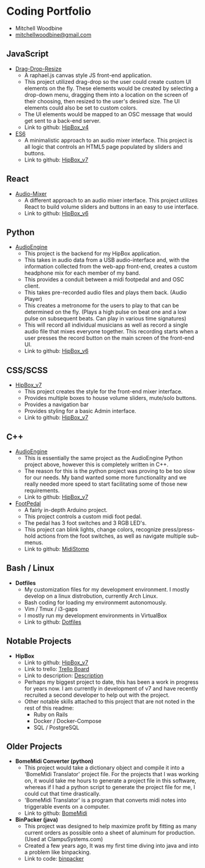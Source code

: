 # Coding Portfolio

- Mitchell Woodbine
- mitchellwoodbine@gmail.com

## JavaScript

- [Drag-Drop-Resize](https://github.com/vindennl48/CodingPortfolio/tree/master/examples/javascript/drag_drop_resize)
  - A raphael.js canvas style JS front-end application.
  - This project utilized drag-drop so the user could create custom UI elements on the fly.  These elements would be created by selecting a drop-down menu, dragging them into a location on the screen of their choosing, then resized to the user's desired size.  The UI elements could also be set to custom colors.
  - The UI elements would be mapped to an OSC message that would get sent to a back-end server.
  - Link to github: [HipBox_v4](https://github.com/vindennl48/hipbox_v4)
- [ES6](https://github.com/vindennl48/CodingPortfolio/tree/master/examples/javascript/ES6)
  - A minimalistic approach to an audio mixer interface.  This project is all logic that controls an HTML5 page populated by sliders and buttons.
  - Link to github: [HipBox_v7](https://github.com/vindennl48/hipbox/tree/v7.0.0)

## React

- [Audio-Mixer](https://github.com/vindennl48/CodingPortfolio/tree/master/examples/react)
  - A different approach to an audio mixer interface.  This project utilizes React to build volume sliders and buttons in an easy to use interface.
  - Link to github: [HipBox_v6](https://github.com/vindennl48/hipbox)


## Python

- [AudioEngine](https://github.com/vindennl48/CodingPortfolio/tree/master/examples/python)
  - This project is the backend for my HipBox application.
  - This takes in audio data from a USB audio-interface and, with the information collected from the web-app front-end, creates a custom headphone mix for each member of my band.
  - This provides a conduit between a midi footpedal and and OSC client.
  - This takes pre-recorded audio files and plays them back.  (Audio Player)
  - This creates a metronome for the users to play to that can be determined on the fly.  (Plays a high pulse on beat one and a low pulse on subsequent beats.  Can play in various time signatures)
  - This will record all individual musicians as well as record a single audio file that mixes everyone together.  This recording starts when a user presses the record button on the main screen of the front-end UI.
  - Link to github: [HipBox_v6](https://github.com/vindennl48/hipbox)

## CSS/SCSS

- [HipBox_v7](https://github.com/vindennl48/CodingPortfolio/tree/master/examples/css_scss)
  - This project creates the style for the front-end mixer interface.
  - Provides multiple boxes to house volume sliders, mute/solo buttons.
  - Provides a navigation bar
  - Provides styling for a basic Admin interface.
  - Link to github: [HipBox_v7](https://github.com/vindennl48/hipbox/tree/v7.0.0)

## C++

- [AudioEngine](https://github.com/vindennl48/CodingPortfolio/tree/master/examples/C%2B%2B/AudioEngine)
  - This is essentially the same project as the AudioEngine Python project above, however this is completely written in C++.
  - The reason for this is the python project was proving to be too slow for our needs.  My band wanted some more functionality and we really needed more speed to start facilitating some of those new requirements.
  - Link to github: [HipBox_v7](https://github.com/vindennl48/hipbox/tree/v7.0.0)
- [FootPedal](https://github.com/vindennl48/CodingPortfolio/tree/master/examples/C%2B%2B/FootPedal)
  - A fairly in-depth Arduino project.
  - This project controls a custom midi foot pedal.
  - The pedal has 3 foot switches and 3 RGB LED's.
  - This project can blink lights, change colors, recognize press/press-hold actions from the foot switches, as well as navigate multiple sub-menus.
  - Link to github: [MidiStomp](https://github.com/vindennl48/midistomp)

## Bash / Linux

- **Dotfiles**
  - My customization files for my development environment.  I mostly develop on a linux distrobution, currently Arch Linux.
  - Bash coding for loading my environmemt autonomously.
  - Vim / Tmux / i3-gaps
  - I mostly run my development environments in VirtualBox
  - Link to github: [Dotfiles](https://github.com/vindennl48/dotfiles)

## Notable Projects

- **HipBox**
  - Link to github: [HipBox_v7](https://github.com/vindennl48/hipbox/tree/v7.0.0)
  - Link to trello: [Trello Board](https://trello.com/b/yz1ewgcr/hipbox-v7)
  - Link to description: [Description](https://github.com/vindennl48/HipBox/blob/master/README.md)
  - Perhaps my biggest project to date, this has been a work in progress for years now.  I am currently in development of v7 and have recently recruited a second developer to help out with the project.
  - Other notable skills attached to this project that are not noted in the rest of this readme:
    - Ruby on Rails
    - Docker / Docker-Compose
    - SQL / PostgreSQL

## Older Projects

- **BomeMidi Converter (python)**
  - This project would take a dictionary object and compile it into a 'BomeMidi Translator' project file.  For the projects that I was working on, it would take me hours to generate a project file in this software, whereas if I had a python script to generate the project file for me, I could cut that time drastically.
  - 'BomeMidi Translator' is a program that converts midi notes into triggerable events on a computer.
  - Link to github: [BomeMidi](https://github.com/vindennl48/bome_midi)
- **BinPacker (java)**
  - This project was designed to help maximize profit by fitting as many current orders as possible onto a sheet of aluminum for production.  (Used at ClampuSystems.com)
  - Created a few years ago, It was my first time diving into java and into a problem like binpacking.
  - Link to code: [binpacker](https://github.com/vindennl48/BinPacker_DEPRECATED/tree/master/BinPacker/src/binpacker)


